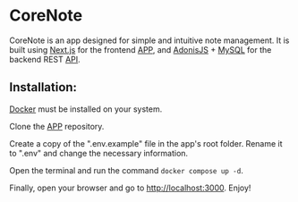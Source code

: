 # CoreNote

CoreNote is an app designed for simple and intuitive note management. It is built using [Next.js](https://nextjs.org/) for the frontend [APP](https://github.com/iuryveloso/corelab-web-challenge), and [AdonisJS](https://adonisjs.com/) + [MySQL](https://www.mysql.com/) for the backend REST [API](https://github.com/iuryveloso/corelab-api-challenge).

## Installation: 

[Docker](https://www.docker.com/) must be installed on your system.

Clone the [APP](https://github.com/iuryveloso/corelab-web-challenge) repository.

Create a copy of the ".env.example" file in the app's root folder. Rename it to ".env" and change the necessary information.

Open the terminal and run the command ```docker compose up -d```.

Finally, open your browser and go to [http://localhost:3000](http://localhost:3000). Enjoy!
